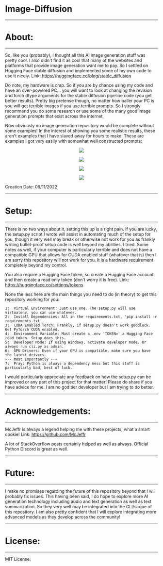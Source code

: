 # Image-Diffusion

***
# About:
---
So, like you (probably), I thought all this AI image generation stuff was pretty cool. I also didn't find it as cool that many of the websites and platforms that provide image generation want me to pay. So I settled on Hugging Face stable diffusion and implemented some of my own code to use it nicely.
Link: https://huggingface.co/blog/stable_diffusion

Do note, my hardware is crap. So if you are by chance using my code and have an over-powered PC... you will want to look at changing the revision and torch dtype arguments for the stable diffusion pipeline code (you get better results). Pretty big pretense though, no matter how baller your PC is you will get terrible images if you use terrible prompts. So I strongly recommend you do some research or use some of the many good image generation prompts that exist across the internet.

Now obviously no image generation repository would be complete without some examples! In the interest of showing you some realistic results, these aren't examples that I have slaved away for hours to make. These are examples I got very easily with somewhat well constructed prompts:

<p align="center">
  <img src="https://github.com/Jamal135/Image-Diffusion/blob/main/media/example1.png?raw=true"/>
</p>
<p align="center">
  <img src="https://github.com/Jamal135/Image-Diffusion/blob/main/media/example2.png?raw=true"/>
</p>
<p align="center">
  <img src="https://github.com/Jamal135/Image-Diffusion/blob/main/media/example3.png?raw=true"/>
</p>
<p align="center">
  <img src="https://github.com/Jamal135/Image-Diffusion/blob/main/media/example4.png?raw=true"/>
</p>

Creation Date: 06/11/2022

***
# Setup:
---
There is no two ways about it, setting this up is a right pain. If you are lucky, the setup.py script I wrote will assist in automating much of the setup for you, though it very well may break or otherwise not work for you as frankly writing bullet-proof setup code is well beyond my abilities. I tried. Some notes as well, if your computer is particularly terrible and does not have a compatible GPU that allows for CUDA enabled stuff (whatever that is) then I am sorry this repository will not work for you. It is a hardware requirement completely beyond my control.

You also require a Hugging Face token, so create a Hugging Face account and then create a read only token (don't worry it is free). 
Link: https://huggingface.co/settings/tokens

None the less here are the main things you need to do (in theory) to get this repository working for you:
```
1:  Virtual Environment: Just use one. The setup.py will use virtualenv, you can use whatever.
2:  Install Dependencies: All in the requirements.txt, 'pip install -r requirements.txt'.
3:  CUDA Enabled Torch: Frankly, if setup.py doesn't work goodluck. Get PyTorch CUDA enabled.
4:  Environment Variable: Must create a .env 'TOKEN=' a Hugging Face read token. Setup does this.
5:  Developer Mode: If using Windows, activate developer mode. Or always run cli.py as admin.
6:  GPU Drivers: Even if your GPU is compatible, make sure you have the latest drivers.
--- Most Importantly ---
7:  Pray: Python is always a dependency mess but this stuff is particularly bad, best of luck.
```

I would particularly appreciate any feedback on how the setup.py can be improved or any part of this project for that matter! Please do share if you have advice for me. I am no god tier developer but I am trying to do better.
***
# Acknowledgements:
---
McJeffr is always a legend helping me with these projects, what a smart cookie!
Link: https://github.com/McJeffr

A lot of StackOverflow posts certainly helped as well as always. Official Python Discord is great as well.

***
# Future:
---
I make no promises regarding the future of this repository beyond that I will probably fix issues. This having been said, I do hope to explore more AI generation technology including audio and text generation as well as text summarization. So they very well may be integrated into the CLI/scope of this repository. I am also pretty confident that I will explore integrating more advanced models as they develop across the community!

***
# License:
---
MIT License.
